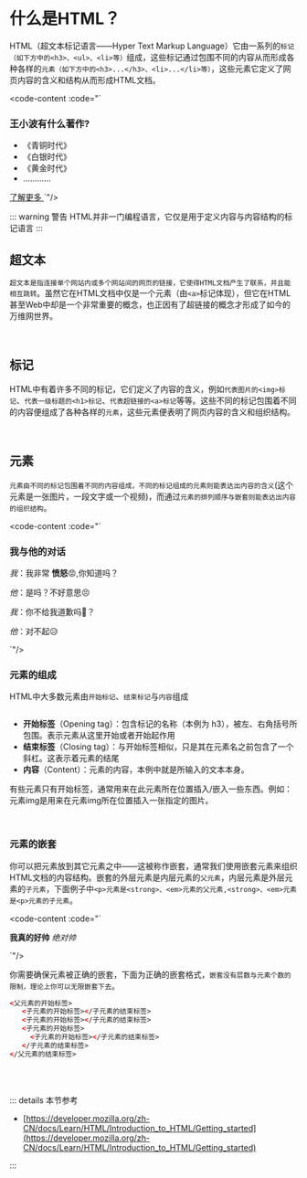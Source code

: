 # 什么是HTML？

HTML（超文本标记语言——Hyper Text Markup Language）它由一系列的`标记（如下方中的<h3>、<ul>、<li>等）`组成，这些标记通过包围不同的内容从而形成各种各样的`元素（如下方中的<h3>...</h3>、<li>...</li>等）`，这些元素它定义了网页内容的含义和结构从而形成HTML文档。

<code-content :code="`<h3>王小波有什么著作?</h3>

<ul>
  <li>《青铜时代》</li>
  <li>《白银时代》</li>
  <li>《黄金时代》</li>
  <li> ............</li>
</ul>
<a target='_blank' href='https://baike.baidu.com/item/%E7%8E%8B%E5%B0%8F%E6%B3%A2/6673?fr=kg_general'>
  了解更多
</a>`"/>

::: warning 警告
HTML并非一门编程语言，它仅是用于定义内容与内容结构的标记语言
:::



## 超文本

`超文本是指连接单个网站内或多个网站间的网页的链接，它使得HTML文档产生了联系，并且能相互跳转`。虽然它在HTML文档中仅是一个元素（由`<a>`标记体现），但它在HTML甚至Web中却是一个非常重要的概念，也正因有了超链接的概念才形成了如今的万维网世界。

<code-content :code="`<!--超链接-->
<a target='_blank' href='https://www.baidu.com'>
  百度一下
</a>
`"/>

<br>



## 标记
HTML中有着许多不同的标记，它们定义了内容的含义，例如`代表图片的<img>标记`、`代表一级标题的<h1>标记`、`代表超链接的<a>标记`等等。这些不同的标记包围着不同的内容便组成了各种各样的`元素`，这些元素便表明了网页内容的含义和组织结构。

<code-content :code="`<h1>一级标题</h1>
<img src='https://wangjunliang.com/img/logo.458d8eba.svg'>
<a target='_blank' href='https://wangjunliang.com'>超链接</a>
`"/>

<br>




## 元素
`元素由不同的标记包围着不同的内容组成，不同的标记组成的元素则能表达出内容的含义`(这个元素是一张图片，一段文字或一个视频)，而通过`元素的排列顺序与嵌套则能表达出内容的组织结构`。

<code-content :code="`<h3>我与他的对话</h3>

<p>
  <em>我</em>：我非常
  <strong>愤怒</strong>😡,你知道吗？
</p>
<p>
  <em>他</em>：是吗？不好意思😣
</p>
<p>
  <em>我</em>：你不给我道歉吗🤔？
</p>
<p>
  <em>他</em>：对不起😥
</p>`"/>

<br>



### 元素的组成

HTML中大多数元素由`开始标记`、`结束标记`与`内容`组成

<img :src="$withBase('/element.svg')">

- **开始标签**（Opening tag）：包含标记的名称（本例为 h3），被左、右角括号所包围。表示元素从这里开始或者开始起作用
- **结束标签**（Closing tag）：与开始标签相似，只是其在元素名之前包含了一个斜杠。这表示着元素的结尾
- **内容**（Content）：元素的内容，本例中就是所输入的文本本身。

有些元素只有开始标签，通常用来在此元素所在位置插入/嵌入一些东西。例如：元素img是用来在元素img所在位置插入一张指定的图片。

<code-content :code="`<!--图片-->
<img src='https://wangjunliang.com/img/logo.458d8eba.svg'>
`"/>

<br>



### 元素的嵌套

你可以把元素放到其它元素之中——这被称作嵌套，通常我们使用嵌套元素来组织HTML文档的内容结构。嵌套的外层元素是内层元素的`父元素`，内层元素是外层元素的`子元素`，下面例子中`<p>元素是<strong>、<em>元素的父元素,<strong>、<em>元素是<p>元素的子元素`。

<code-content :code="`<!--嵌套元素-->

<p>
  <strong>我真的好帅</strong>
  <em>绝对帅</em>
</p>`"/>

你需要确保元素被正确的嵌套，下面为正确的嵌套格式，`嵌套没有层数与元素个数的限制，理论上你可以无限嵌套下去`。

```html
<父元素的开始标签>
   <子元素的开始标签></子元素的结束标签>
   <子元素的开始标签></子元素的结束标签>
   <子元素的开始标签>
     <子元素的开始标签></子元素的结束标签>
   </子元素的结束标签>
</父元素的结束标签>
```

<br><br>



::: details 本节参考

-  [https://developer.mozilla.org/zh-CN/docs/Learn/HTML/Introduction_to_HTML/Getting_started](https://developer.mozilla.org/zh-CN/docs/Learn/HTML/Introduction_to_HTML/Getting_started)

:::